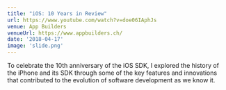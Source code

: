 ```yaml
---
title: "iOS: 10 Years in Review"
url: https://www.youtube.com/watch?v=doe06IAphJs
venue: App Builders
venueUrl: https://www.appbuilders.ch/
date: '2018-04-17'
image: 'slide.png'
---
```


To celebrate the 10th anniversary of the iOS SDK, I explored the history of the iPhone and its SDK through some of the key features and innovations that contributed to the evolution of software development as we know it.
